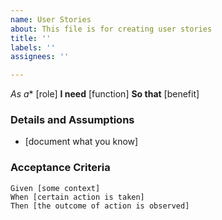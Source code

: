 ```yaml
---
name: User Stories
about: This file is for creating user stories
title: ''
labels: ''
assignees: ''

---
```


*As a** [role]
**I need** [function]
**So that** [benefit]
### Details and Assumptions
* [document what you know]
### Acceptance Criteria
```gherkin
Given [some context]
When [certain action is taken]
Then [the outcome of action is observed]
```
